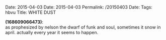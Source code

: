 Date: 2015-04-03
Date: 2015-04-03
Permalink: /20150403
Date: 
Tags: hbvu
Title: WHITE DUST
  
**(168609066473)**:  
as prophesized by nelson the dwarf of funk and soul, sometimes it snow in april. actually every year it seems to happen.